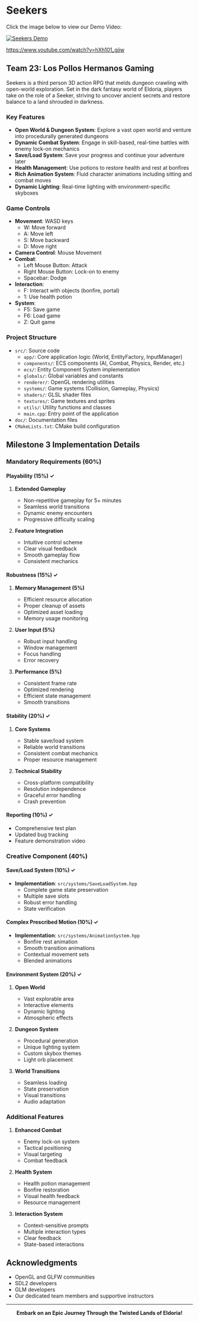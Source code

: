 # Seekers
Click the image below to view our Demo Video:

[![Seekers Demo](https://img.youtube.com/vi/hXh101_gjjw/0.jpg)](https://www.youtube.com/watch?v=hXh101_gjjw)

https://www.youtube.com/watch?v=hXh101_gjjw

## Team 23: Los Pollos Hermanos Gaming

Seekers is a third person 3D action RPG that melds dungeon crawling with open-world exploration. Set in the dark fantasy world of Eldoria, players take on the role of a Seeker, striving to uncover ancient secrets and restore balance to a land shrouded in darkness.

### Key Features

- **Open World & Dungeon System**: Explore a vast open world and venture into procedurally generated dungeons
- **Dynamic Combat System**: Engage in skill-based, real-time battles with enemy lock-on mechanics
- **Save/Load System**: Save your progress and continue your adventure later
- **Health Management**: Use potions to restore health and rest at bonfires
- **Rich Animation System**: Fluid character animations including sitting and combat moves
- **Dynamic Lighting**: Real-time lighting with environment-specific skyboxes

### Game Controls

- **Movement**: WASD keys
  - W: Move forward
  - A: Move left
  - S: Move backward
  - D: Move right
- **Camera Control**: Mouse Movement
- **Combat**:
  - Left Mouse Button: Attack
  - Right Mouse Button: Lock-on to enemy
  - Spacebar: Dodge
- **Interaction**:
  - F: Interact with objects (bonfire, portal)
  - 1: Use health potion
- **System**:
  - F5: Save game
  - F6: Load game
  - Z: Quit game

### Project Structure

- `src/`: Source code
  - `app/`: Core application logic (World, EntityFactory, InputManager)
  - `components/`: ECS components (AI, Combat, Physics, Render, etc.)
  - `ecs/`: Entity Component System implementation
  - `globals/`: Global variables and constants
  - `renderer/`: OpenGL rendering utilities
  - `systems/`: Game systems (Collision, Gameplay, Physics)
  - `shaders/`: GLSL shader files
  - `textures/`: Game textures and sprites
  - `utils/`: Utility functions and classes
  - `main.cpp`: Entry point of the application
- `doc/`: Documentation files
- `CMakeLists.txt`: CMake build configuration

## Milestone 3 Implementation Details

### Mandatory Requirements (60%)

#### Playability (15%) ✓

1. **Extended Gameplay**
   - Non-repetitive gameplay for 5+ minutes
   - Seamless world transitions
   - Dynamic enemy encounters
   - Progressive difficulty scaling

2. **Feature Integration**
   - Intuitive control scheme
   - Clear visual feedback
   - Smooth gameplay flow
   - Consistent mechanics

#### Robustness (15%) ✓

1. **Memory Management (5%)**
   - Efficient resource allocation
   - Proper cleanup of assets
   - Optimized asset loading
   - Memory usage monitoring

2. **User Input (5%)**
   - Robust input handling
   - Window management
   - Focus handling
   - Error recovery

3. **Performance (5%)**
   - Consistent frame rate
   - Optimized rendering
   - Efficient state management
   - Smooth transitions

#### Stability (20%) ✓

1. **Core Systems**
   - Stable save/load system
   - Reliable world transitions
   - Consistent combat mechanics
   - Proper resource management

2. **Technical Stability**
   - Cross-platform compatibility
   - Resolution independence
   - Graceful error handling
   - Crash prevention

#### Reporting (10%) ✓
- Comprehensive test plan
- Updated bug tracking
- Feature demonstration video

### Creative Component (40%)

#### Save/Load System (10%) ✓
- **Implementation**: `src/systems/SaveLoadSystem.hpp`
  - Complete game state preservation
  - Multiple save slots
  - Robust error handling
  - State verification

#### Complex Prescribed Motion (10%) ✓
- **Implementation**: `src/systems/AnimationSystem.hpp`
  - Bonfire rest animation
  - Smooth transition animations
  - Contextual movement sets
  - Blended animations

#### Environment System (20%) ✓

1. **Open World**
   - Vast explorable area
   - Interactive elements
   - Dynamic lighting
   - Atmospheric effects

2. **Dungeon System**
   - Procedural generation
   - Unique lighting system
   - Custom skybox themes
   - Light orb placement

3. **World Transitions**
   - Seamless loading
   - State preservation
   - Visual transitions
   - Audio adaptation

### Additional Features

1. **Enhanced Combat**
   - Enemy lock-on system
   - Tactical positioning
   - Visual targeting
   - Combat feedback

2. **Health System**
   - Health potion management
   - Bonfire restoration
   - Visual health feedback
   - Resource management

3. **Interaction System**
   - Context-sensitive prompts
   - Multiple interaction types
   - Clear feedback
   - State-based interactions

## Acknowledgments

- OpenGL and GLFW communities
- SDL2 developers
- GLM developers
- Our dedicated team members and supportive instructors

---

<p align="center">
    <strong>Embark on an Epic Journey Through the Twisted Lands of Eldoria!</strong>
</p>
